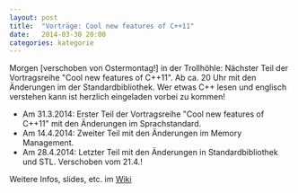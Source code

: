 ```yaml
---
layout: post
title:  "Vorträge: Cool new features of C++11"
date:   2014-03-30 20:00
categories: kategorie
---
```


Morgen [verschoben von Ostermontag!] in der Trollhöhle: Nächster Teil der Vortragsreihe "Cool new features of C++11".
Ab ca. 20 Uhr mit den Änderungen im der Standardbibliothek.
Wer etwas C++ lesen und englisch verstehen kann ist herzlich eingeladen vorbei zu kommen!

* Am 31.3.2014: Erster Teil der Vortragsreihe "Cool new features of C++11" mit den Änderungen im Sprachstandard.
* Am 14.4.2014: Zweiter Teil mit den Änderungen im Memory Management.
* Am 28.4.2014: Letzter Teil mit den Änderungen in Standardbibliothek und STL. Verschoben vom 21.4.!


Weitere Infos, slides, etc. im [Wiki](http://wiki.chaos-darmstadt.de/wiki/Vortr%C3%A4ge_C%2B%2B11_%28Fr%C3%BChling_2014%29)

